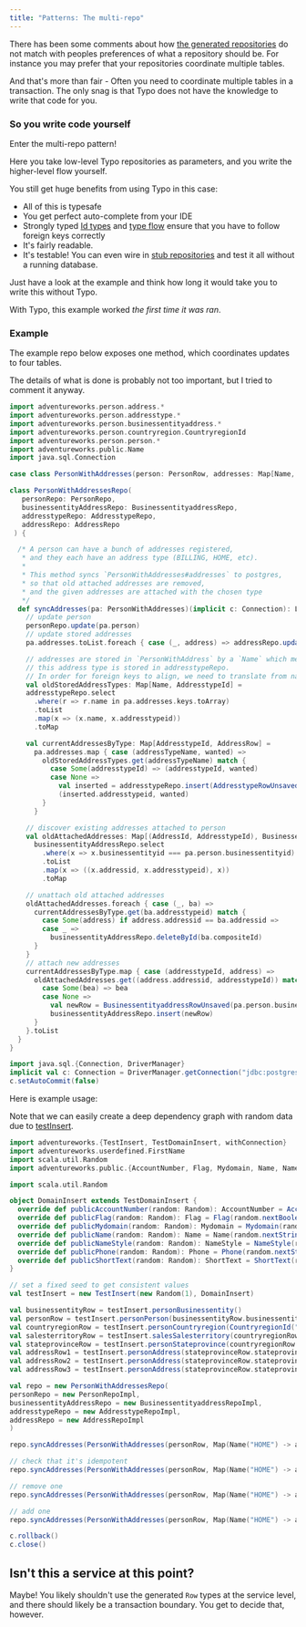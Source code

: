 ```yaml
---
title: "Patterns: The multi-repo"
---
```


There has been some comments about how [the generated repositories](../what-is/relations.md) do not match with peoples preferences of what a repository should be.
For instance you may prefer that your repositories coordinate multiple tables.

And that's more than fair - Often you need to coordinate multiple tables in a transaction.
The only snag is that Typo does not have the knowledge to write that code for you.

### So you write code yourself

Enter the multi-repo pattern! 

Here you take low-level Typo repositories as parameters, and you write the higher-level flow yourself. 

You still get huge benefits from using Typo in this case:

- All of this is typesafe
- You get perfect auto-complete from your IDE
- Strongly typed [Id types](../type-safety/id-types.md) and [type flow](../type-safety/type-flow.md) ensure that you have to follow foreign keys correctly  
- It's fairly readable. 
- It's testable! You can even wire in [stub repositories](../other-features/testing-with-stubs.md) and test it all without a running database.

Just have a look at the example and think how long it would take you to write this without Typo.

With Typo, this example worked *the first time it was ran*.

### Example

The example repo below exposes one method, which coordinates updates to four tables. 

The details of what is done is probably not too important, but I tried to comment it anyway.


```scala mdoc
import adventureworks.person.address.*
import adventureworks.person.addresstype.*
import adventureworks.person.businessentityaddress.*
import adventureworks.person.countryregion.CountryregionId
import adventureworks.person.person.*
import adventureworks.public.Name
import java.sql.Connection

case class PersonWithAddresses(person: PersonRow, addresses: Map[Name, AddressRow])

class PersonWithAddressesRepo(
   personRepo: PersonRepo,
   businessentityAddressRepo: BusinessentityaddressRepo,
   addresstypeRepo: AddresstypeRepo,
   addressRepo: AddressRepo
 ) {

  /* A person can have a bunch of addresses registered,
   * and they each have an address type (BILLING, HOME, etc).
   *
   * This method syncs `PersonWithAddresses#addresses` to postgres,
   * so that old attached addresses are removed,
   * and the given addresses are attached with the chosen type
   */
  def syncAddresses(pa: PersonWithAddresses)(implicit c: Connection): List[BusinessentityaddressRow] = {
    // update person
    personRepo.update(pa.person)
    // update stored addresses
    pa.addresses.toList.foreach { case (_, address) => addressRepo.update(address) }

    // addresses are stored in `PersonWithAddress` by a `Name` which means what type of address it is.
    // this address type is stored in addresstypeRepo.
    // In order for foreign keys to align, we need to translate from names to ids, and create rows as necessary
    val oldStoredAddressTypes: Map[Name, AddresstypeId] =
    addresstypeRepo.select
      .where(r => r.name in pa.addresses.keys.toArray)
      .toList
      .map(x => (x.name, x.addresstypeid))
      .toMap

    val currentAddressesByType: Map[AddresstypeId, AddressRow] =
      pa.addresses.map { case (addressTypeName, wanted) =>
        oldStoredAddressTypes.get(addressTypeName) match {
          case Some(addresstypeId) => (addresstypeId, wanted)
          case None =>
            val inserted = addresstypeRepo.insert(AddresstypeRowUnsaved(name = addressTypeName))
            (inserted.addresstypeid, wanted)
        }
      }

    // discover existing addresses attached to person
    val oldAttachedAddresses: Map[(AddressId, AddresstypeId), BusinessentityaddressRow] =
      businessentityAddressRepo.select
        .where(x => x.businessentityid === pa.person.businessentityid)
        .toList
        .map(x => ((x.addressid, x.addresstypeid), x))
        .toMap

    // unattach old attached addresses
    oldAttachedAddresses.foreach { case (_, ba) =>
      currentAddressesByType.get(ba.addresstypeid) match {
        case Some(address) if address.addressid == ba.addressid =>
        case _ =>
          businessentityAddressRepo.deleteById(ba.compositeId)
      }
    }
    // attach new addresses
    currentAddressesByType.map { case (addresstypeId, address) =>
      oldAttachedAddresses.get((address.addressid, addresstypeId)) match {
        case Some(bea) => bea
        case None =>
          val newRow = BusinessentityaddressRowUnsaved(pa.person.businessentityid, address.addressid, addresstypeId)
          businessentityAddressRepo.insert(newRow)
      }
    }.toList
  }
}
```

```scala mdoc:invisible
import java.sql.{Connection, DriverManager}
implicit val c: Connection = DriverManager.getConnection("jdbc:postgresql://localhost:6432/Adventureworks?user=postgres&password=password")
c.setAutoCommit(false)
```

Here is example usage:

Note that we can easily create a deep dependency graph with random data due to [testInsert](../other-features/testing-with-random-values.md).
```scala mdoc:silent
import adventureworks.{TestInsert, TestDomainInsert, withConnection}
import adventureworks.userdefined.FirstName
import scala.util.Random
import adventureworks.public.{AccountNumber, Flag, Mydomain, Name, NameStyle, Phone, ShortText}

import scala.util.Random

object DomainInsert extends TestDomainInsert {
  override def publicAccountNumber(random: Random): AccountNumber = AccountNumber(random.nextString(10))
  override def publicFlag(random: Random): Flag = Flag(random.nextBoolean())
  override def publicMydomain(random: Random): Mydomain = Mydomain(random.nextString(10))
  override def publicName(random: Random): Name = Name(random.nextString(10))
  override def publicNameStyle(random: Random): NameStyle = NameStyle(random.nextBoolean())
  override def publicPhone(random: Random): Phone = Phone(random.nextString(10))
  override def publicShortText(random: Random): ShortText = ShortText(random.nextString(10))
}

// set a fixed seed to get consistent values
val testInsert = new TestInsert(new Random(1), DomainInsert)

val businessentityRow = testInsert.personBusinessentity()
val personRow = testInsert.personPerson(businessentityRow.businessentityid, persontype = "SC", FirstName("name"))
val countryregionRow = testInsert.personCountryregion(CountryregionId("NOR"))
val salesterritoryRow = testInsert.salesSalesterritory(countryregionRow.countryregioncode)
val stateprovinceRow = testInsert.personStateprovince(countryregionRow.countryregioncode, salesterritoryRow.territoryid)
val addressRow1 = testInsert.personAddress(stateprovinceRow.stateprovinceid)
val addressRow2 = testInsert.personAddress(stateprovinceRow.stateprovinceid)
val addressRow3 = testInsert.personAddress(stateprovinceRow.stateprovinceid)

val repo = new PersonWithAddressesRepo(
personRepo = new PersonRepoImpl,
businessentityAddressRepo = new BusinessentityaddressRepoImpl,
addresstypeRepo = new AddresstypeRepoImpl,
addressRepo = new AddressRepoImpl
)
```

```scala mdoc
repo.syncAddresses(PersonWithAddresses(personRow, Map(Name("HOME") -> addressRow1, Name("OFFICE") -> addressRow2)))

// check that it's idempotent
repo.syncAddresses(PersonWithAddresses(personRow, Map(Name("HOME") -> addressRow1, Name("OFFICE") -> addressRow2)))

// remove one
repo.syncAddresses(PersonWithAddresses(personRow, Map(Name("HOME") -> addressRow1)))

// add one
repo.syncAddresses(PersonWithAddresses(personRow, Map(Name("HOME") -> addressRow1, Name("VACATION") -> addressRow3)))
```

```scala mdoc:invisible
c.rollback()
c.close()
```

## Isn't this a service at this point?

Maybe! You likely shouldn't use the generated `Row` types at the service level, and there should likely be a transaction boundary.
You get to decide that, however.
